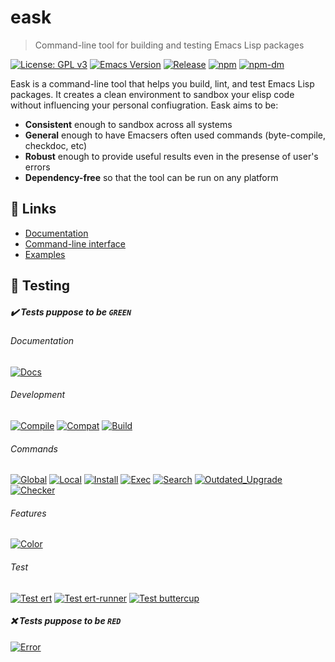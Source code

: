 # eask
> Command-line tool for building and testing Emacs Lisp packages

[![License: GPL v3](https://img.shields.io/badge/License-GPL%20v3-green.svg)](https://www.gnu.org/licenses/gpl-3.0)
[![Emacs Version](https://img.shields.io/badge/Emacs-26.1+-7F5AB6.svg?logo=gnu%20emacs&logoColor=white)](https://www.gnu.org/software/emacs/download.html)
[![Release](https://img.shields.io/github/release/emacs-eask/eask.svg?logo=github)](https://github.com/emacs-eask/eask/releases/latest)
[![npm](https://img.shields.io/npm/v/@emacs-eask/eask?logo=npm&color=green)](https://www.npmjs.com/package/@emacs-eask/eask)
[![npm-dm](https://img.shields.io/npm/dm/@emacs-eask/eask.svg)](https://npmcharts.com/compare/@emacs-eask/eask?minimal=true)

Eask is a command-line tool that helps you build, lint, and test Emacs Lisp
packages. It creates a clean environment to sandbox your elisp code without
influencing your personal confiugration. Eask aims to be:

* **Consistent** enough to sandbox across all systems
* **General** enough to have Emacsers often used commands (byte-compile, checkdoc, etc)
* **Robust** enough to provide useful results even in the presense of user's errors
* **Dependency-free** so that the tool can be run on any platform

## 🔗 Links

* [Documentation](https://emacs-eask.github.io/)
* [Command-line interface](https://emacs-eask.github.io/Getting-Started/Commands-and-options/)
* [Examples](https://emacs-eask.github.io/Examples/Real-project-examples/)

## 🧪 Testing

##### ✔️ Tests puppose to be `GREEN`

###### Documentation

[![Docs](https://github.com/emacs-eask/eask/actions/workflows/docs.yml/badge.svg)](https://github.com/emacs-eask/eask/actions/workflows/docs.yml)

###### Development

[![Compile](https://github.com/emacs-eask/eask/actions/workflows/compile.yml/badge.svg)](https://github.com/emacs-eask/eask/actions/workflows/compile.yml)
[![Compat](https://github.com/emacs-eask/eask/actions/workflows/compat.yml/badge.svg)](https://github.com/emacs-eask/eask/actions/workflows/compat.yml)
[![Build](https://github.com/emacs-eask/eask/actions/workflows/build.yml/badge.svg)](https://github.com/emacs-eask/eask/actions/workflows/build.yml)

###### Commands

[![Global](https://github.com/emacs-eask/eask/actions/workflows/global.yml/badge.svg)](https://github.com/emacs-eask/eask/actions/workflows/global.yml)
[![Local](https://github.com/emacs-eask/eask/actions/workflows/local.yml/badge.svg)](https://github.com/emacs-eask/eask/actions/workflows/local.yml)
[![Install](https://github.com/emacs-eask/eask/actions/workflows/install.yml/badge.svg)](https://github.com/emacs-eask/eask/actions/workflows/install.yml)
[![Exec](https://github.com/emacs-eask/eask/actions/workflows/exec.yml/badge.svg)](https://github.com/emacs-eask/eask/actions/workflows/exec.yml)
[![Search](https://github.com/emacs-eask/eask/actions/workflows/search.yml/badge.svg)](https://github.com/emacs-eask/eask/actions/workflows/search.yml)
[![Outdated_Upgrade](https://github.com/emacs-eask/eask/actions/workflows/outdated_upgrade.yml/badge.svg)](https://github.com/emacs-eask/eask/actions/workflows/outdated_upgrade.yml)
[![Checker](https://github.com/emacs-eask/eask/actions/workflows/checker.yml/badge.svg)](https://github.com/emacs-eask/eask/actions/workflows/checker.yml)

###### Features

[![Color](https://github.com/emacs-eask/eask/actions/workflows/color.yml/badge.svg)](https://github.com/emacs-eask/eask/actions/workflows/color.yml)

###### Test

[![Test ert](https://github.com/emacs-eask/eask/actions/workflows/test_ert.yml/badge.svg)](https://github.com/emacs-eask/eask/actions/workflows/test_ert.yml)
[![Test ert-runner](https://github.com/emacs-eask/eask/actions/workflows/test_ert-runner.yml/badge.svg)](https://github.com/emacs-eask/eask/actions/workflows/test_ert-runner.yml)
[![Test buttercup](https://github.com/emacs-eask/eask/actions/workflows/test_buttercup.yml/badge.svg)](https://github.com/emacs-eask/eask/actions/workflows/test_buttercup.yml)

##### ❌ Tests puppose to be `RED`

[![Error](https://github.com/emacs-eask/eask/actions/workflows/error.yml/badge.svg)](https://github.com/emacs-eask/eask/actions/workflows/error.yml)
